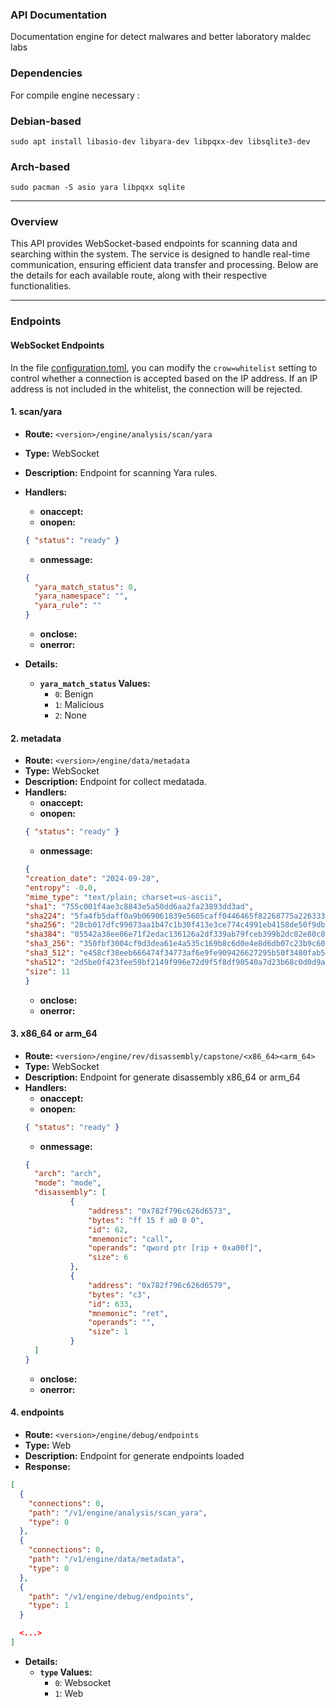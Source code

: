 ### API Documentation

Documentation engine for detect malwares and better laboratory maldec labs

### Dependencies

For compile engine necessary : 

### Debian-based

`sudo apt install libasio-dev libyara-dev libpqxx-dev libsqlite3-dev`

### Arch-based

`sudo pacman -S asio yara libpqxx sqlite`

---

### Overview

This API provides WebSocket-based endpoints for scanning data and searching within the system. The service is designed to handle real-time communication, ensuring efficient data transfer and processing. Below are the details for each available route, along with their respective functionalities.

---

### Endpoints

#### WebSocket Endpoints

In the file [configuration.toml](../configuration.toml), you can modify the `crow=whitelist` setting to control whether a connection is accepted based on the IP address. If an IP address is not included in the whitelist, the connection will be rejected.

#### 1. scan/yara
- **Route:** `<version>/engine/analysis/scan/yara`
- **Type:** WebSocket
- **Description:** Endpoint for scanning Yara rules.
- **Handlers:**
  - **onaccept:**
  - **onopen:** 
  ```json
  { "status": "ready" }
  ```
  - **onmessage:**
  ```json
  {     
    "yara_match_status": 0,
    "yara_namespace": "",
    "yara_rule": "" 
  }
  ```
  - **onclose:** 
  - **onerror:** 

- **Details:**
  - **`yara_match_status` Values:**
    - `0`: Benign
    - `1`: Malicious
    - `2`: None


#### 2. metadata
- **Route:** `<version>/engine/data/metadata`
- **Type:** WebSocket
- **Description:** Endpoint for collect medatada.
- **Handlers:**
  - **onaccept:**
  - **onopen:** 
  ```json
  { "status": "ready" }
  ```
  - **onmessage:**
  ```json
  {
  "creation_date": "2024-09-28",
  "entropy": -0.0,
  "mime_type": "text/plain; charset=us-ascii",
  "sha1": "755c001f4ae3c8843e5a50dd6aa2fa23893dd3ad",
  "sha224": "5fa4fb5daff0a9b069061839e5605caff0446465f82268775a226333",
  "sha256": "28cb017dfc99073aa1b47c1b30f413e3ce774c4991eb4158de50f9dbb36d8043",
  "sha384": "05542a38ee06e71f2edac136126a2df339ab79fceb399b2dc82e80c856015c9ce9105d83f58f976bdd49ca5f9ccd088d",
  "sha3_256": "350fbf3004cf9d3dea61e4a535c169b8c6d0e4e8d6db07c23b9c606fda37607f",
  "sha3_512": "e458cf38eeb666474f34773af6e9fe909426627295b50f3480fab597c596c7a31ea51e1f7512dc096df689b13ebe145e59d8aa95dd1e22b4bfa08a6bc5963ca9",
  "sha512": "2d5be0f423fee59bf2149f996e72d9f5f8df90540a7d23b68c0d0d9a9a32d2c144891ca8fe4a3c713cb6eb2991578541dad291ba623dbd7107c6a891ba00bcc8",
  "size": 11
  }
  
  ```
  - **onclose:** 
  - **onerror:** 

#### 3. x86_64 or arm_64
- **Route:** `<version>/engine/rev/disassembly/capstone/<x86_64><arm_64>`
- **Type:** WebSocket
- **Description:** Endpoint for generate disassembly x86_64 or arm_64
- **Handlers:**
  - **onaccept:**
  - **onopen:** 
  ```json
  { "status": "ready" }
  ```
  - **onmessage:**
  ```json
  {
    "arch": "arch",
    "mode": "mode",
    "disassembly": [
            {
                "address": "0x782f796c626d6573",
                "bytes": "ff 15 f a0 0 0",
                "id": 62,
                "mnemonic": "call",
                "operands": "qword ptr [rip + 0xa00f]",
                "size": 6
            },
            {
                "address": "0x782f796c626d6579",
                "bytes": "c3",
                "id": 633,
                "mnemonic": "ret",
                "operands": "",
                "size": 1
            }
    ]
  }
  ```
  - **onclose:** 
  - **onerror:** 

#### 4. endpoints
- **Route:** `<version>/engine/debug/endpoints`
- **Type:** Web
- **Description:** Endpoint for generate endpoints loaded
- **Response:**
```json
[
  {
    "connections": 0,
    "path": "/v1/engine/analysis/scan_yara",
    "type": 0
  },
  {
    "connections": 0,
    "path": "/v1/engine/data/metadata",
    "type": 0
  },
  {
    "path": "/v1/engine/debug/endpoints",
    "type": 1
  }

  <...>
]
```
- **Details:**
  - **`type` Values:**
    - `0`: Websocket
    - `1`: Web